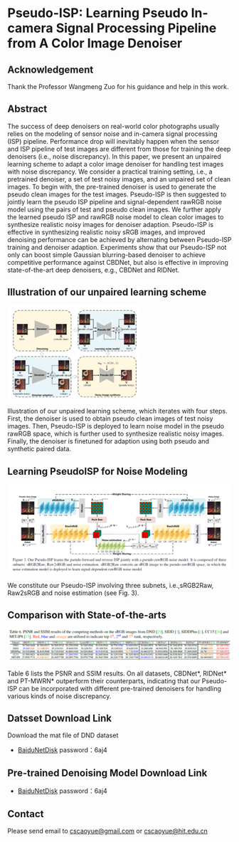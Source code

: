 # Pseudo-ISP: Learning Pseudo In-camera Signal Processing Pipeline from A Color Image Denoiser

## Acknowledgement

Thank the Professor Wangmeng Zuo for his guidance and help in this work.

## Abstract

The success of deep denoisers on real-world color photographs usually relies on the modeling of sensor noise and in-camera signal processing (ISP) pipeline. Performance drop will inevitably happen when the sensor and ISP pipeline of test images are different from those for training the deep denoisers (i.e., noise discrepancy). In this paper, we present an unpaired learning scheme to adapt a color image denoiser for handling test images with noise discrepancy. We consider a practical training setting, i.e., a pretrained denoiser, a set of test noisy images, and an unpaired set of clean images. To begin with, the pre-trained denoiser is used to generate the pseudo clean images for the test images. Pseudo-ISP is then suggested to jointly learn the pseudo ISP pipeline and signal-dependent rawRGB noise model using the pairs of test and pseudo clean images. We further apply the learned pseudo ISP and rawRGB noise model to clean color images to synthesize realistic noisy images for denoiser adaption. Pseudo-ISP is effective in synthesizing realistic noisy sRGB images, and improved denoising performance can be achieved by alternating between Pseudo-ISP training and denoiser adaption. Experiments show that our Pseudo-ISP not only can boost simple Gaussian blurring-based denoiser to achieve competitive performance against CBDNet, but also is effective in improving state-of-the-art deep denoisers, e.g., CBDNet and RIDNet.

## Illustration of our unpaired learning scheme

<img src="img/3.png" alt="drawing" width="300px"/>

Illustration of our unpaired learning scheme, which iterates with four steps. First, the denoiser is used to obtain pseudo clean images of test noisy images. Then, Pseudo-ISP is deployed to learn noise model in the pseudo rawRGB space, which is further used to synthesize realistic noisy images. Finally, the denoiser is finetuned for adaption using both pseudo and synthetic paired data. 

## Learning PseudoISP for Noise Modeling

<img src="img/1.png" alt="drawing" width="600px"/>

We constitute our Pseudo-ISP involving three subnets, i.e.,sRGB2Raw, Raw2sRGB and noise estimation (see Fig. 3).

## Comparison with State-of-the-arts

<img src="img/2.png" alt="drawing" width="600px"/>

Table 6 lists the PSNR and SSIM results. On all datasets, CBDNet*, RIDNet* and PT-MWRN* outperform their counterparts, indicating that our Pseudo-ISP can be incorporated with different pre-trained denoisers for handling various kinds of noise discrepancy.

## Datsset Download Link

Download the mat file of DND dataset

- [BaiduNetDisk](https://pan.baidu.com/s/1W8_Uemrm8coX3wFZ_Jlw1g ) password：6aj4


## Pre-trained Denoising Model Download Link

- [BaiduNetDisk](https://pan.baidu.com/s/1W8_Uemrm8coX3wFZ_Jlw1g ) password：6aj4



## Contact

Please send email to cscaoyue@gmail.com or cscaoyue@hit.edu.cn
